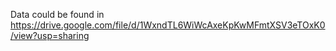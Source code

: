 Data could be found in https://drive.google.com/file/d/1WxndTL6WiWcAxeKpKwMFmtXSV3eTOxK0/view?usp=sharing